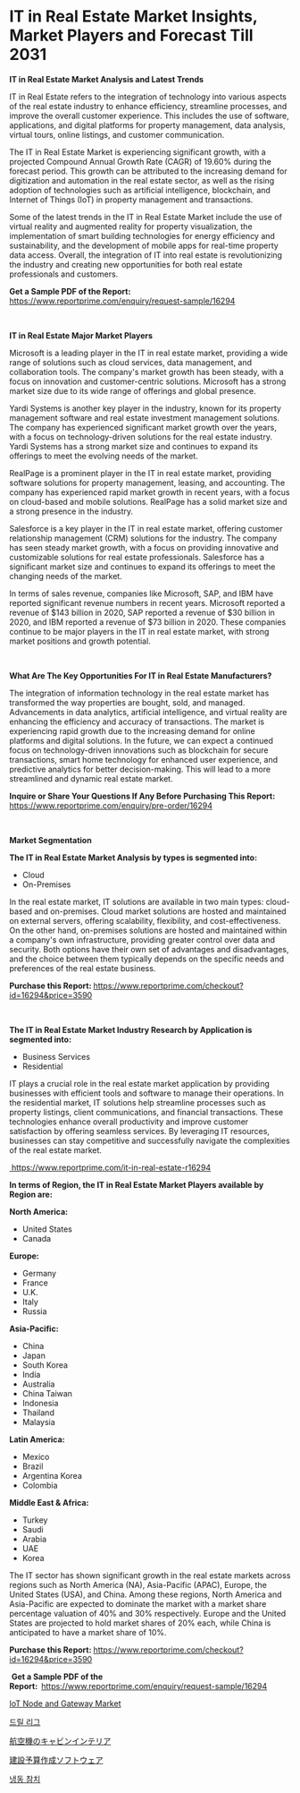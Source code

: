 <p><h1>IT in Real Estate Market Insights, Market Players and Forecast Till 2031</h1></p><p><strong>IT in Real Estate Market Analysis and Latest Trends</strong></p>
<p><p>IT in Real Estate refers to the integration of technology into various aspects of the real estate industry to enhance efficiency, streamline processes, and improve the overall customer experience. This includes the use of software, applications, and digital platforms for property management, data analysis, virtual tours, online listings, and customer communication.</p><p>The IT in Real Estate Market is experiencing significant growth, with a projected Compound Annual Growth Rate (CAGR) of 19.60% during the forecast period. This growth can be attributed to the increasing demand for digitization and automation in the real estate sector, as well as the rising adoption of technologies such as artificial intelligence, blockchain, and Internet of Things (IoT) in property management and transactions.</p><p>Some of the latest trends in the IT in Real Estate Market include the use of virtual reality and augmented reality for property visualization, the implementation of smart building technologies for energy efficiency and sustainability, and the development of mobile apps for real-time property data access. Overall, the integration of IT into real estate is revolutionizing the industry and creating new opportunities for both real estate professionals and customers.</p></p>
<p><strong>Get a Sample PDF of the Report:&nbsp;</strong> <a href="https://www.reportprime.com/enquiry/request-sample/16294">https://www.reportprime.com/enquiry/request-sample/16294</a></p>
<p>&nbsp;</p>
<p><strong>IT in Real Estate Major Market Players</strong></p>
<p><p>Microsoft is a leading player in the IT in real estate market, providing a wide range of solutions such as cloud services, data management, and collaboration tools. The company's market growth has been steady, with a focus on innovation and customer-centric solutions. Microsoft has a strong market size due to its wide range of offerings and global presence.</p><p>Yardi Systems is another key player in the industry, known for its property management software and real estate investment management solutions. The company has experienced significant market growth over the years, with a focus on technology-driven solutions for the real estate industry. Yardi Systems has a strong market size and continues to expand its offerings to meet the evolving needs of the market.</p><p>RealPage is a prominent player in the IT in real estate market, providing software solutions for property management, leasing, and accounting. The company has experienced rapid market growth in recent years, with a focus on cloud-based and mobile solutions. RealPage has a solid market size and a strong presence in the industry.</p><p>Salesforce is a key player in the IT in real estate market, offering customer relationship management (CRM) solutions for the industry. The company has seen steady market growth, with a focus on providing innovative and customizable solutions for real estate professionals. Salesforce has a significant market size and continues to expand its offerings to meet the changing needs of the market.</p><p>In terms of sales revenue, companies like Microsoft, SAP, and IBM have reported significant revenue numbers in recent years. Microsoft reported a revenue of $143 billion in 2020, SAP reported a revenue of $30 billion in 2020, and IBM reported a revenue of $73 billion in 2020. These companies continue to be major players in the IT in real estate market, with strong market positions and growth potential.</p></p>
<p>&nbsp;</p>
<p><strong>What Are The Key Opportunities For IT in Real Estate Manufacturers?</strong></p>
<p><p>The integration of information technology in the real estate market has transformed the way properties are bought, sold, and managed. Advancements in data analytics, artificial intelligence, and virtual reality are enhancing the efficiency and accuracy of transactions. The market is experiencing rapid growth due to the increasing demand for online platforms and digital solutions. In the future, we can expect a continued focus on technology-driven innovations such as blockchain for secure transactions, smart home technology for enhanced user experience, and predictive analytics for better decision-making. This will lead to a more streamlined and dynamic real estate market.</p></p>
<p><strong>Inquire or Share Your Questions If Any Before Purchasing This Report:</strong> <a href="https://www.reportprime.com/enquiry/pre-order/16294">https://www.reportprime.com/enquiry/pre-order/16294</a></p>
<p>&nbsp;</p>
<p><strong>Market Segmentation</strong></p>
<p><strong>The IT in Real Estate Market Analysis by types is segmented into:</strong></p>
<p><ul><li>Cloud</li><li>On-Premises</li></ul></p>
<p><p>In the real estate market, IT solutions are available in two main types: cloud-based and on-premises. Cloud market solutions are hosted and maintained on external servers, offering scalability, flexibility, and cost-effectiveness. On the other hand, on-premises solutions are hosted and maintained within a company's own infrastructure, providing greater control over data and security. Both options have their own set of advantages and disadvantages, and the choice between them typically depends on the specific needs and preferences of the real estate business.</p></p>
<p><strong>Purchase this Report:&nbsp;</strong><a href="https://www.reportprime.com/checkout?id=16294&price=3590">https://www.reportprime.com/checkout?id=16294&price=3590</a></p>
<p>&nbsp;</p>
<p><strong>The IT in Real Estate Market Industry Research by Application is segmented into:</strong></p>
<p><ul><li>Business Services</li><li>Residential</li></ul></p>
<p><p>IT plays a crucial role in the real estate market application by providing businesses with efficient tools and software to manage their operations. In the residential market, IT solutions help streamline processes such as property listings, client communications, and financial transactions. These technologies enhance overall productivity and improve customer satisfaction by offering seamless services. By leveraging IT resources, businesses can stay competitive and successfully navigate the complexities of the real estate market.</p></p>
<p><a href="https://www.reportprime.com/it-in-real-estate-r16294">&nbsp;https://www.reportprime.com/it-in-real-estate-r16294</a></p>
<p><strong>In terms of Region, the IT in Real Estate Market Players available by Region are:</strong></p>
<p>
    <p> <strong> North America: </strong>
        <ul>
            <li>United States</li>
            <li>Canada</li>
        </ul>
        </p> 
    <p> <strong> Europe: </strong>
        <ul>
            <li>Germany</li>
            <li>France</li>
            <li>U.K.</li>
            <li>Italy</li>
            <li>Russia</li>
        </ul>
        </p> 
    <p> <strong> Asia-Pacific: </strong>
        <ul>
            <li>China</li>
            <li>Japan</li>
            <li>South Korea</li>
            <li>India</li>
            <li>Australia</li>
            <li>China Taiwan</li>
            <li>Indonesia</li>
            <li>Thailand</li>
            <li>Malaysia</li>
        </ul>
        </p> 
    <p> <strong> Latin America: </strong>
        <ul>
            <li>Mexico</li>
            <li>Brazil</li>
            <li>Argentina Korea</li>
            <li>Colombia</li>
        </ul>
        </p> 
    <p> <strong> Middle East & Africa: </strong>
        <ul>
            <li>Turkey</li>
            <li>Saudi</li>
            <li>Arabia</li>
            <li>UAE</li>
            <li>Korea</li>
        </ul>
    </p>
    </p>
<p><p>The IT sector has shown significant growth in the real estate markets across regions such as North America (NA), Asia-Pacific (APAC), Europe, the United States (USA), and China. Among these regions, North America and Asia-Pacific are expected to dominate the market with a market share percentage valuation of 40% and 30% respectively. Europe and the United States are projected to hold market shares of 20% each, while China is anticipated to have a market share of 10%.</p></p>
<p><strong>Purchase this Report: </strong><a href="https://www.reportprime.com/checkout?id=16294&price=3590">https://www.reportprime.com/checkout?id=16294&price=3590</a></p>
<p>&nbsp;<strong>Get a Sample PDF of the Report:&nbsp;&nbsp;</strong><a href="https://www.reportprime.com/enquiry/request-sample/16294">https://www.reportprime.com/enquiry/request-sample/16294</a></p>
<p><strong></strong></p>
<p><p><a href="https://github.com/jodemen/Market-Research-Report-List-2/blob/main/iot-node-and-gateway-market.md">IoT Node and Gateway Market</a></p><p><a href="https://github.com/wallacBahrtyinger567686/Market-Research-Report-List-1/blob/main/719211724375.md">드릴 리그</a></p><p><a href="https://medium.com/@barrycuda1974/%E8%88%AA%E7%A9%BA%E6%A9%9F%E3%81%AE%E5%AE%A2%E5%AE%A4%E5%86%85%E8%A3%85%E5%B8%82%E5%A0%B4%E3%81%AE%E8%A6%8F%E6%A8%A1%E3%81%AF-%E3%82%B0%E3%83%AD%E3%83%BC%E3%83%90%E3%83%AB%E7%94%A3%E6%A5%AD%E3%81%AE%E6%9C%80%E9%81%A9%E3%81%AA%E3%83%9E%E3%83%BC%E3%82%B1%E3%83%86%E3%82%A3%E3%83%B3%E3%82%B0%E3%83%81%E3%83%A3%E3%83%8D%E3%83%AB%E3%82%92%E6%98%8E%E3%82%89%E3%81%8B%E3%81%AB%E3%81%97%E3%81%BE%E3%81%99-2dd96736882c">航空機のキャビンインテリア</a></p><p><a href="https://github.com/lababdou/Market-Research-Report-List-3/blob/main/945201326237.md">建設予算作成ソフトウェア</a></p><p><a href="https://medium.com/@adonispellea2022/%EB%83%89%EB%8F%99-%EC%B0%B8%EC%B9%98-%EC%8B%9C%EC%9E%A5-%EA%B2%BD%EC%9F%81-%EB%B6%84%EC%84%9D-%EC%8B%9C%EC%9E%A5-%EB%8F%99%ED%96%A5-%EB%B0%8F-2031%EB%85%84%EA%B9%8C%EC%A7%80%EC%9D%98-%EC%98%88%EC%B8%A1-89e0bfd76977">냉동 참치</a></p></p>